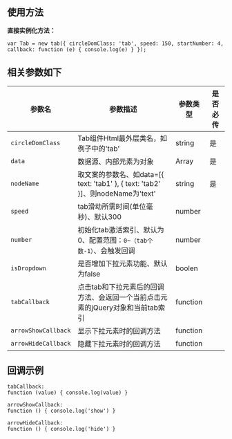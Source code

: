 ﻿## 使用方法
**直接实例化方法：**

```
var Tab = new tab({ circleDomClass: 'tab', speed: 150, startNumber: 4, callback: function (e) { console.log(e) } });
```

## 相关参数如下

参数名 | 参数描述 | 参数类型 | 是否必传
---|---|---|---
`circleDomClass` | Tab组件Html最外层类名，如例子中的'tab' | string | 是
`data` | 数据源、内部元素为对象 | Array | 是
`nodeName` |  取文案的参数名、如data=[{ text: 'tab1' }, { text: 'tab2' }]、则nodeName为'text' | string | 是
`speed` | tab滑动所需时间(单位毫秒)、默认300 | number | 
`number` | 初始化tab激活索引、默认为0、配置范围：`0~（tab个数-1）`、会触发回调 | number | 
`isDropdown` | 是否增加下拉元素功能、默认为false | boolen | 
`tabCallback` | 点击tab和下拉元素后的回调方法、会返回一个当前点击元素的jQuery对象和当前tab索引 | function | 
`arrowShowCallback` | 显示下拉元素时的回调方法 | function | 
`arrowHideCallback` | 隐藏下拉元素时的回调方法 | function | 

## 回调示例
```
tabCallback:
function (value) { console.log(value) }
```
```
arrowShowCallback:
function () { console.log('show') }
```
```
arrowHideCallback:
function () { console.log('hide') }
```
